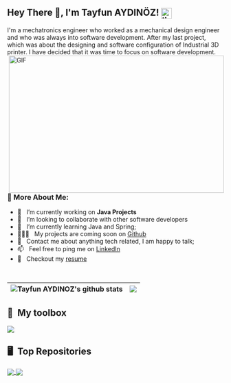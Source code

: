 ## Hey There 👋, I'm Tayfun AYDINÖZ! <a href='https://www.linkedin.com/in/tayfunaydinoz/'><img align='center' alt="linkedin" src="https://skillicons.dev/icons?i=linkedin" height='25px'/></a>

I'm a mechatronics engineer who worked as a mechanical design engineer and who was always into software development. After my last project, which was about the designing and software configuration of Industrial 3D printer. I have decided that it was time to focus on software development.
<img align="right" alt="GIF" src="https://github.com/tayfunaydinoz/GithubProfile/blob/22e637b8026cce06f9895fcaf1d7a7d6d22cdff1/CoderGif.gif" width="500" height="320" />
<br/>
<br/>
### 🧐 More About Me:

- 🔭 &nbsp; I’m currently working on **Java Projects**
- 🤝 &nbsp; I’m looking to collaborate with other software developers
- 🌱 &nbsp; I’m currently learning Java and Spring; 
- 👨🏻‍💻 &nbsp; My projects are coming soon on [Github](https://github.com/tayfunaydinoz?tab=repositories)
- 💬 &nbsp; Contact me about anything tech related, I am happy to talk;
- 📫 &nbsp; Feel free to ping me on [LinkedIn](https://www.linkedin.com/in/tayfunaydinoz)
- 📝 &nbsp; Checkout my [resume](https://github.com/tayfunaydinoz/GithubProfile/blob/11262bdc0ea53347a7159ae47cd3a9886c8de8fd/Tayfun%20AYDINOZ%20SD%20CV.pdf)

<br>

| <img align="center" src="https://github-readme-stats.vercel.app/api?username=tayfunaydinoz&show_icons=true&include_all_commits=true&theme=buefy&hide_border=true" alt="Tayfun AYDINOZ's github stats" /> | <img align="center" src="https://github-readme-stats.vercel.app/api/top-langs/?username=tayfunaydinoz&layout=compact&theme=buefy&hide_border=true" /></a> |
| ------------- | ------------- | 

## 🧰 &nbsp;My toolbox

<img  src="https://skillicons.dev/icons?i=java,py,mysql,vscode,idea,eclipse,django,matlab,sqlite,arduino,autocad,blender&theme=light"/>

## 🖥 &nbsp;Top Repositories

<a href="https://github.com/tayfunaydinoz/expensetracker">
  <img align="center" src="https://github-readme-stats.vercel.app/api/pin/?username=tayfunaydinoz&repo=expensetracker&theme=buefy" />
</a>
<a href="https://github.com/tayfunaydinoz/LeetCodeSolutions">
  <img align="center" src="https://github-readme-stats.vercel.app/api/pin/?username=tayfunaydinoz&repo=LeetCodeSolutions&theme=buefy" />
</a>


